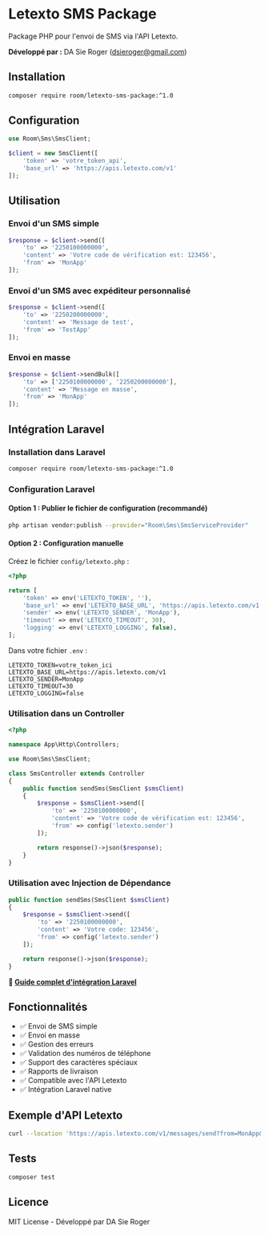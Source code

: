 # Letexto SMS Package

Package PHP pour l'envoi de SMS via l'API Letexto.

**Développé par :** DA Sie Roger (dsieroger@gmail.com)

## Installation

```bash
composer require room/letexto-sms-package:^1.0
```

## Configuration

```php
use Room\Sms\SmsClient;

$client = new SmsClient([
    'token' => 'votre_token_api',
    'base_url' => 'https://apis.letexto.com/v1'
]);
```

## Utilisation

### Envoi d'un SMS simple

```php
$response = $client->send([
    'to' => '2250100000000',
    'content' => 'Votre code de vérification est: 123456',
    'from' => 'MonApp'
]);
```

### Envoi d'un SMS avec expéditeur personnalisé

```php
$response = $client->send([
    'to' => '2250200000000',
    'content' => 'Message de test',
    'from' => 'TestApp'
]);
```

### Envoi en masse

```php
$response = $client->sendBulk([
    'to' => ['2250100000000', '2250200000000'],
    'content' => 'Message en masse',
    'from' => 'MonApp'
]);
```

## Intégration Laravel

### Installation dans Laravel

```bash
composer require room/letexto-sms-package:^1.0
```

### Configuration Laravel

#### Option 1 : Publier le fichier de configuration (recommandé)

```bash
php artisan vendor:publish --provider="Room\Sms\SmsServiceProvider"
```

#### Option 2 : Configuration manuelle

Créez le fichier `config/letexto.php` :

```php
<?php

return [
    'token' => env('LETEXTO_TOKEN', ''),
    'base_url' => env('LETEXTO_BASE_URL', 'https://apis.letexto.com/v1'),
    'sender' => env('LETEXTO_SENDER', 'MonApp'),
    'timeout' => env('LETEXTO_TIMEOUT', 30),
    'logging' => env('LETEXTO_LOGGING', false),
];
```

Dans votre fichier `.env` :

```env
LETEXTO_TOKEN=votre_token_ici
LETEXTO_BASE_URL=https://apis.letexto.com/v1
LETEXTO_SENDER=MonApp
LETEXTO_TIMEOUT=30
LETEXTO_LOGGING=false
```

### Utilisation dans un Controller

```php
<?php

namespace App\Http\Controllers;

use Room\Sms\SmsClient;

class SmsController extends Controller
{
    public function sendSms(SmsClient $smsClient)
    {
        $response = $smsClient->send([
            'to' => '2250100000000',
            'content' => 'Votre code de vérification est: 123456',
            'from' => config('letexto.sender')
        ]);

        return response()->json($response);
    }
}
```

### Utilisation avec Injection de Dépendance

```php
public function sendSms(SmsClient $smsClient)
{
    $response = $smsClient->send([
        'to' => '2250100000000',
        'content' => 'Votre code: 123456',
        'from' => config('letexto.sender')
    ]);

    return response()->json($response);
}
```

**📖 [Guide complet d'intégration Laravel](docs/laravel-integration.md)**

## Fonctionnalités

- ✅ Envoi de SMS simple
- ✅ Envoi en masse
- ✅ Gestion des erreurs
- ✅ Validation des numéros de téléphone
- ✅ Support des caractères spéciaux
- ✅ Rapports de livraison
- ✅ Compatible avec l'API Letexto
- ✅ Intégration Laravel native

## Exemple d'API Letexto

```bash
curl --location 'https://apis.letexto.com/v1/messages/send?from=MonApp&to=2250100000000&content=Votre%20code%20de%20verification&token=votre_token'
```

## Tests

```bash
composer test
```

## Licence

MIT License - Développé par DA Sie Roger
